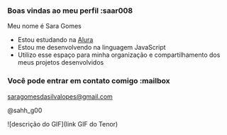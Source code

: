 ### Boas vindas ao meu perfil :saar008

Meu nome é Sara Gomes

- Estou estudando na [Alura](https://www.alura.com.br)
- Estou me desenvolvendo na linguagem JavaScript
- Utilizo esse espaço para minha organização e compartilhamento dos meus projetos desenvolvidos

### Você pode entrar em contato comigo :mailbox

saragomesdasilvalopes@gmail.com

@sahh_g00

![descrição do GIF](link GIF do Tenor)
